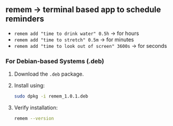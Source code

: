 ## remem -> terminal based app to schedule reminders

- `remem add "time to drink water" 0.5h` -> for hours
- `remem add "time to stretch" 0.5m` -> for minutes
- `remem add "time to look out of screen" 3600s` -> for seconds


### For Debian-based Systems (.deb)

1. Download the `.deb` package.
2. Install using:

   ```bash
   sudo dpkg -i remem_1.0.1.deb
   ```

3. Verify installation:
    
   ```bash
   remem --version
   ```

